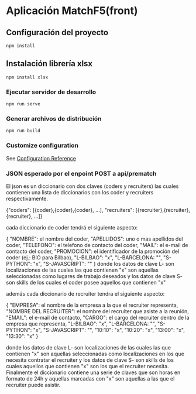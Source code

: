 # Aplicación MatchF5(front)

## Configuración del proyecto

```
npm install

```

## Instalación librería xlsx

```
npm install xlsx

```

### Ejecutar servidor de desarrollo

```
npm run serve
```

### Generar archivos de distribución

```
npm run build
```

### Customize configuration

See [Configuration Reference](https://cli.vuejs.org/config/)

### JSON esperado por el enpoint POST a api/prematch

El json es un diccionario con dos claves (coders y recruiters) las cuales
contienen una lista de diccionarios con los coder y recruiters respectivamente.

{"coders": [{coder},{coder},{coder}, ...], "recruiters": [{recruiter},{recruiter},{recruiter}, ...]}

cada diccionario de coder tendrá el siguiente aspecto:

{
"NOMBRE": el nombre del coder,
"APELLIDOS": uno o mas apellidos del coder,
"TELEFONO": el telefono de contacto del coder,
"MAIL": el e-mail de contacto del coder,
"PROMOCION": el identificador de la promoción del coder (ej.: BIO para Bilbao),
"L-BILBAO": "x",
"L-BARCELONA: "",
"S-PYTHON": "x",
"S-JAVASCRIPT": ""
}
donde los datos de clave L- son localizaciones de las cuales las que contienen "x" son
aquellas seleccionadas como lugares de trabajo deseados y los datos de clave S- son skills
de los cuales el coder posee aquellos que contienen "x"

además cada diccionario de recruiter tendra el siguiente aspecto:

{
"EMPRESA": el nombre de la empresa a la que el recruiter representa,
"NOMBRE DEL RECRUITER": el nombre del recruiter que asiste a la reunión,
"EMAIL": el e-mail de contacto,
"CARGO": el cargo del recruiter dentro de la empresa que representa,
"L-BILBAO": "x",
"L-BARCELONA: "",
"S-PYTHON": "x",
"S-JAVASCRIPT": "",
"10:10": "x",
"10:20": "x",
"13:00": "x",
"13:30": "x"
}

donde los datos de clave L- son localizaciones de las cuales las que contienen "x" son
aquellas seleccionadas como localizaciones en los que necesita contratar el recruiter
y los datos de clave S- son skills de los cuales aquellos que contienen "x" son los que
el recruiter necesita. Finalmente el diccionario contiene una serie de claves que son
horas en formato de 24h y aquellas marcadas con "x" son aquellas a las que el recruiter
puede asistir.
